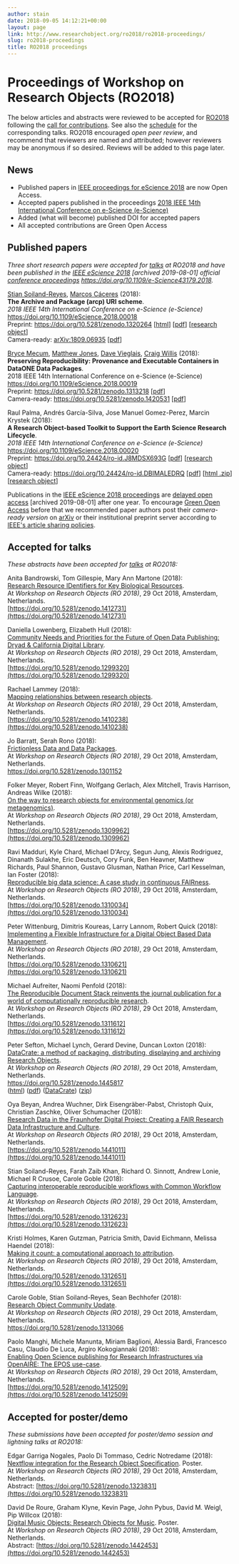 ```yaml
---
author: stain
date: 2018-09-05 14:12:21+00:00
layout: page
link: http://www.researchobject.org/ro2018/ro2018-proceedings/
slug: ro2018-proceedings
title: RO2018 proceedings
---
```

# Proceedings of Workshop on Research Objects (RO2018)


The below articles and abstracts were reviewed to be accepted for [RO2018](/ro2018/) following the [call for contributions](http://www.researchobject.org/ro2018/submitting-to-ro2018/). See also the [schedule](/ro2018/ro2018-schedule/) for the corresponding talks.
RO2018 encouraged _open peer review_, and recommend that reviewers are named and attributed; however reviewers may be anonymous if so desired. Reviews will be added to this page later.


## News

  * Published papers in [IEEE proceedings for eScience 2018](https://doi.org/10.1109/e-Science43179.2018) are now Open Access.
  * Accepted papers published in the proceedings [2018 IEEE 14th International Conference on e-Science (e-Science)](https://ieeexplore.ieee.org/xpl/mostRecentIssue.jsp?punumber=8588285)
  * Added (what will become) published DOI for accepted papers
  * All accepted contributions are Green Open Access


## Published papers

_Three short research papers were accepted for [talks](/ro2018/ro2018-schedule/) at RO2018 and have been published in the [IEEE eScience 2018](http://archive.is/FxKe8) [archived 2019-08-01] official [conference proceedings](https://ieeexplore.ieee.org/servlet/opac?punumber=1001511) <https://doi.org/10.1109/e-Science43179.2018>._

[Stian Soiland-Reyes](https://orcid.org/0000-0001-9842-9718), [Marcos Cáceres](https://marcosc.com/) (2018):  
**The Archive and Package (arcp) URI scheme**.  
_2018 IEEE 14th International Conference on e-Science (e-Science)_  
<https://doi.org/10.1109/eScience.2018.00018>  
Preprint: <https://doi.org/10.5281/zenodo.1320264> [[html](http://s11.no/2018/arcp.html)] [[pdf](https://zenodo.org/record/1320264/files/arcp.pdf?download=1)] [[research object](http://s11.no/2018/arcp.html#ro)]  
Camera-ready: [arXiv:1809.06935](https://arxiv.org/abs/1809.06935) [[pdf](https://www.research.manchester.ac.uk/portal/files/83366888/arcp_camera_ready.pdf)]

[Bryce Mecum](http://orcid.org/0000-0002-0381-3766), [Matthew Jones](https://orcid.org/0000-0003-0077-4738), [Dave Vieglais](https://orcid.org/0000-0002-6513-4996), [Craig Willis](https://orcid.org/0000-0002-6148-7196) (2018):  
**Preserving Reproducibility: Provenance and Executable Containers in DataONE Data Packages**.  
2018 IEEE 14th International Conference on e-Science (e-Science)  
<https://doi.org/10.1109/eScience.2018.00019>  
Preprint: <https://doi.org/10.5281/zenodo.1313218> [[pdf](https://zenodo.org/record/1313218/files/mecum-dataone-reproducible-packages-2018.pdf?download=1)]  
Camera-ready: <https://doi.org/10.5281/zenodo.1420531> [[pdf](https://zenodo.org/record/1420531/files/mecum-dataone-reproducible-packages-2018.pdf?download=1)]

Raul Palma, Andrés García-Silva, Jose Manuel Gomez-Perez, Marcin Krystek (2018):  
**A Research Object-based Toolkit to Support the Earth Science Research Lifecycle**.   
_2018 IEEE 14th International Conference on e-Science (e-Science)_  
<https://doi.org/10.1109/eScience.2018.00020>  
Preprint: <https://doi.org/10.24424/ro-id.J8MDSX693G> [[pdf](http://sandbox.rohub.org/rodl/ROs/ROToolkit_ro2018-snapshot/ROToolkit-ES.pdf)] [[research object](http://sandbox.rohub.org/rodl/ROs/ROToolkit_ro2018-snapshot/)]  
Camera-ready: <https://doi.org/10.24424/ro-id.DBIMALEDRQ> [[pdf](http://sandbox.rohub.org/rodl/ROs/ROToolkit_ro2018-published/ROToolkit-ES-CR.pdf)] [[html .zip](http://sandbox.rohub.org/rodl/ROs/ROToolkit_ro2018-published/ROToolkit-ES-CR.zip)] [[research object](http://sandbox.rohub.org/rodl/ROs/ROToolkit_ro2018-published/)]
 

Publications in the [IEEE eScience 2018 proceedings](https://ieeexplore.ieee.org/xpl/mostRecentIssue.jsp?punumber=8588285) are [delayed open access](http://archive.is/FxKe8) [archived 2019-08-01] after one year. To encourage [Green Open Access](http://www.library.manchester.ac.uk/using-the-library/staff/research/services/open-access-at-manchester/understanding-open-access/#d.en.403436) before that we recommended paper authors post their _camera-ready version_ on [arXiv](https://arxiv.org/) or their institutional preprint server according to [IEEE's article sharing policies](https://ieeeauthorcenter.ieee.org/publish-with-ieee/author-education-resources/guidelines-and-policies/policy-posting-your-article/).


## Accepted for talks


_These abstracts have been accepted for [talks](/ro2018/ro2018-schedule/) at RO2018:_

Anita Bandrowski, Tom Gillespie, Mary Ann Martone (2018):  
[Research Resource IDentifiers for Key Biological Resources](http://doi.org/10.5281/zenodo.1287973).  
At _Workshop on Research Objects (RO 2018)_, 29 Oct 2018, Amsterdam, Netherlands.  
[https://doi.org/10.5281/zenodo.1412731](https://doi.org/10.5281/zenodo.1412731)

Daniella Lowenberg, Elizabeth Hull (2018):  
[Community Needs and Priorities for the Future of Open Data Publishing: Dryad & California Digital Library](https://doi.org/10.5281/zenodo.1299320).  
At _Workshop on Research Objects (RO 2018)_, 29 Oct 2018, Amsterdam, Netherlands.  
[https://doi.org/10.5281/zenodo.1299320](https://doi.org/10.5281/zenodo.1299320)

Rachael Lammey (2018):  
[Mapping relationships between research objects](https://doi.org/10.5281/zenodo.1410238).   
At _Workshop on Research Objects (RO 2018)_, 29 Oct 2018, Amsterdam, Netherlands.  
[https://doi.org/10.5281/zenodo.1410238](https://doi.org/10.5281/zenodo.1410238)

Jo Barratt, Serah Rono (2018):  
[Frictionless Data and Data Packages](https://doi.org/10.5281/zenodo.1301152).  
At _Workshop on Research Objects (RO 2018)_, 29 Oct 2018, Amsterdam, Netherlands.  
<https://doi.org/10.5281/zenodo.1301152>

Folker Meyer, Robert Finn, Wolfgang Gerlach, Alex Mitchell, Travis Harrison, Andreas Wilke (2018):  
[On the way to research objects for environmental genomics (or metagenomics)](https://doi.org/10.5281/zenodo.1309962).  
At _Workshop on Research Objects (RO 2018)_, 29 Oct 2018, Amsterdam, Netherlands.  
[https://doi.org/10.5281/zenodo.1309962](https://doi.org/10.5281/zenodo.1309962)

Ravi Madduri, Kyle Chard, Michael D'Arcy, Segun Jung, Alexis Rodriguez, Dinanath Sulakhe, Eric Deutsch, Cory Funk, Ben Heavner, Matthew Richards, Paul Shannon, Gustavo Glusman, Nathan Price, Carl Kesselman, Ian Foster (2018):  
[Reproducible big data science: A case study in continuous FAIRness](https://doi.org/10.5281/zenodo.1310034).  
At _Workshop on Research Objects (RO 2018)_, 29 Oct 2018, Amsterdam, Netherlands.  
[https://doi.org/10.5281/zenodo.1310034](https://doi.org/10.5281/zenodo.1310034)

Peter Wittenburg, Dimitris Koureas, Larry Lannom, Robert Quick (2018):  
[Implementing a Flexible Infrastructure for a Digital Object Based Data Management](https://doi.org/10.5281/zenodo.1310621).  
At _Workshop on Research Objects (RO 2018)_, 29 Oct 2018, Amsterdam, Netherlands.  
[https://doi.org/10.5281/zenodo.1310621](https://doi.org/10.5281/zenodo.1310621)

Michael Aufreiter, Naomi Penfold (2018):  
[The Reproducible Document Stack reinvents the journal publication for a world of computationally reproducible research](https://doi.org/10.5281/zenodo.1311612).  
At _Workshop on Research Objects (RO 2018)_, 29 Oct 2018, Amsterdam, Netherlands.  
[https://doi.org/10.5281/zenodo.1311612](https://doi.org/10.5281/zenodo.1311612)

Peter Sefton, Michael Lynch, Gerard Devine, Duncan Loxton (2018):  
[DataCrate: a method of packaging, distributing, displaying and archiving Research Objects](https://data.research.uts.edu.au/examples/v1.0/datacrate-RO-2018/data/paper.html).  
At _Workshop on Research Objects (RO 2018)_, 29 Oct 2018, Amsterdam, Netherlands.  
<https://doi.org/10.5281/zenodo.1445817>  
([html](https://data.research.uts.edu.au/examples/v1.0/datacrate-RO-2018/data/paper.html)) ([pdf](https://data.research.uts.edu.au/examples/v1.0/datacrate-RO-2018/data/paper.pdf)) ([DataCrate](https://data.research.uts.edu.au/examples/v1.0/datacrate-RO-2018/)) ([zip](https://zenodo.org/record/1445817/files/datacrate-RO-2018.zip?download=1))

Oya Beyan, Andrea Wuchner, Dirk Eisengräber-Pabst, Christoph Quix, Christian Zaschke, Oliver Schumacher (2018):  
[Research Data in the Fraunhofer Digital Project: Creating a FAIR Research Data Infrastructure and Culture](https://doi.org/10.5281/zenodo.1441011).  
At _Workshop on Research Objects (RO 2018)_, 29 Oct 2018, Amsterdam, Netherlands.  
[https://doi.org/10.5281/zenodo.1441011](https://doi.org/10.5281/zenodo.1441011)

Stian Soiland-Reyes, Farah Zaib Khan, Richard O. Sinnott, Andrew Lonie, Michael R Crusoe, Carole Goble (2018):  
[Capturing interoperable reproducible workflows with Common Workflow Language](https://doi.org/10.5281/zenodo.1312623).  
At _Workshop on Research Objects (RO 2018)_, 29 Oct 2018, Amsterdam, Netherlands.  
[https://doi.org/10.5281/zenodo.1312623](https://doi.org/10.5281/zenodo.1312623)

Kristi Holmes, Karen Gutzman, Patricia Smith, David Eichmann, Melissa Haendel (2018):   
[Making it count: a computational approach to attribution](https://doi.org/10.5281/zenodo.1312651).  
At _Workshop on Research Objects (RO 2018)_, 29 Oct 2018, Amsterdam, Netherlands.  
[https://doi.org/10.5281/zenodo.1312651](https://doi.org/10.5281/zenodo.1312651)

Carole Goble, Stian Soiland-Reyes, Sean Bechhofer (2018):  
[Research Object Community Update](https://doi.org/10.5281/zenodo.1313066).  
At _Workshop on Research Objects (RO 2018)_, 29 Oct 2018, Amsterdam, Netherlands.  
[https://doi.org/10.5281/zenodo.1313066 ](https://doi.org/10.5281/zenodo.1313066)

Paolo Manghi, Michele Manunta, Miriam Baglioni, Alessia Bardi, Francesco Casu, Claudio De Luca, Argiro Kokogiannaki (2018):  
[Enabling Open Science publishing for Research Infrastructures via OpenAIRE: The EPOS use-case](https://doi.org/10.5281/zenodo.1412509).  
At _Workshop on Research Objects (RO 2018)_, 29 Oct 2018, Amsterdam, Netherlands.  
[https://doi.org/10.5281/zenodo.1412509](https://doi.org/10.5281/zenodo.1412509)


## Accepted for poster/demo


_These submissions have been accepted for poster/demo session and lightning talks at RO2018:_

Edgar Garriga Nogales, Paolo Di Tommaso, Cedric Notredame (2018):  
[Nextflow integration for the Research Object Specification](https://doi.org/10.5281/zenodo.1323831). Poster.  
At _Workshop on Research Objects (RO 2018)_, 29 Oct 2018, Amsterdam, Netherlands.  
Abstract: [https://doi.org/10.5281/zenodo.1323831](https://doi.org/10.5281/zenodo.1323831)

David De Roure, Graham Klyne, Kevin Page, John Pybus, David M. Weigl, Pip Willcox (2018):  
[Digital Music Objects: Research Objects for Music](https://doi.org/10.5281/zenodo.1442453).  Poster.   
At _Workshop on Research Objects (RO 2018)_, 29 Oct 2018, Amsterdam, Netherlands.  
Abstract: [https://doi.org/10.5281/zenodo.1442453](https://doi.org/10.5281/zenodo.1442453)


